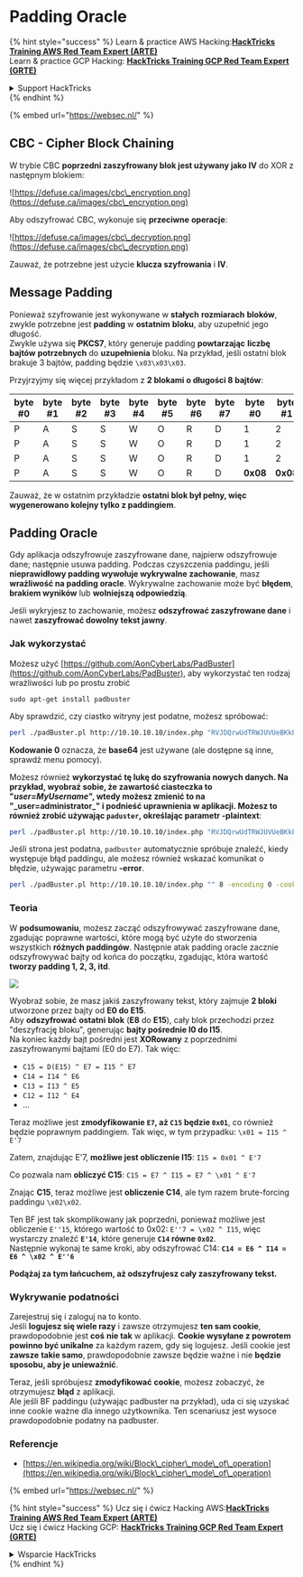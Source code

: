 # Padding Oracle

{% hint style="success" %}
Learn & practice AWS Hacking:<img src="../.gitbook/assets/arte.png" alt="" data-size="line">[**HackTricks Training AWS Red Team Expert (ARTE)**](https://training.hacktricks.xyz/courses/arte)<img src="../.gitbook/assets/arte.png" alt="" data-size="line">\
Learn & practice GCP Hacking: <img src="../.gitbook/assets/grte.png" alt="" data-size="line">[**HackTricks Training GCP Red Team Expert (GRTE)**<img src="../.gitbook/assets/grte.png" alt="" data-size="line">](https://training.hacktricks.xyz/courses/grte)

<details>

<summary>Support HackTricks</summary>

* Check the [**subscription plans**](https://github.com/sponsors/carlospolop)!
* **Join the** 💬 [**Discord group**](https://discord.gg/hRep4RUj7f) or the [**telegram group**](https://t.me/peass) or **follow** us on **Twitter** 🐦 [**@hacktricks\_live**](https://twitter.com/hacktricks\_live)**.**
* **Share hacking tricks by submitting PRs to the** [**HackTricks**](https://github.com/carlospolop/hacktricks) and [**HackTricks Cloud**](https://github.com/carlospolop/hacktricks-cloud) github repos.

</details>
{% endhint %}

{% embed url="https://websec.nl/" %}

## CBC - Cipher Block Chaining

W trybie CBC **poprzedni zaszyfrowany blok jest używany jako IV** do XOR z następnym blokiem:

![https://defuse.ca/images/cbc\_encryption.png](https://defuse.ca/images/cbc\_encryption.png)

Aby odszyfrować CBC, wykonuje się **przeciwne** **operacje**:

![https://defuse.ca/images/cbc\_decryption.png](https://defuse.ca/images/cbc\_decryption.png)

Zauważ, że potrzebne jest użycie **klucza szyfrowania** i **IV**.

## Message Padding

Ponieważ szyfrowanie jest wykonywane w **stałych** **rozmiarach** **bloków**, zwykle potrzebne jest **padding** w **ostatnim** **bloku**, aby uzupełnić jego długość.\
Zwykle używa się **PKCS7**, który generuje padding **powtarzając** **liczbę** **bajtów** **potrzebnych** do **uzupełnienia** bloku. Na przykład, jeśli ostatni blok brakuje 3 bajtów, padding będzie `\x03\x03\x03`.

Przyjrzyjmy się więcej przykładom z **2 blokami o długości 8 bajtów**:

| byte #0 | byte #1 | byte #2 | byte #3 | byte #4 | byte #5 | byte #6 | byte #7 | byte #0  | byte #1  | byte #2  | byte #3  | byte #4  | byte #5  | byte #6  | byte #7  |
| ------- | ------- | ------- | ------- | ------- | ------- | ------- | ------- | -------- | -------- | -------- | -------- | -------- | -------- | -------- | -------- |
| P       | A       | S       | S       | W       | O       | R       | D       | 1        | 2        | 3        | 4        | 5        | 6        | **0x02** | **0x02** |
| P       | A       | S       | S       | W       | O       | R       | D       | 1        | 2        | 3        | 4        | 5        | **0x03** | **0x03** | **0x03** |
| P       | A       | S       | S       | W       | O       | R       | D       | 1        | 2        | 3        | **0x05** | **0x05** | **0x05** | **0x05** | **0x05** |
| P       | A       | S       | S       | W       | O       | R       | D       | **0x08** | **0x08** | **0x08** | **0x08** | **0x08** | **0x08** | **0x08** | **0x08** |

Zauważ, że w ostatnim przykładzie **ostatni blok był pełny, więc wygenerowano kolejny tylko z paddingiem**.

## Padding Oracle

Gdy aplikacja odszyfrowuje zaszyfrowane dane, najpierw odszyfrowuje dane; następnie usuwa padding. Podczas czyszczenia paddingu, jeśli **nieprawidłowy padding wywołuje wykrywalne zachowanie**, masz **wrażliwość na padding oracle**. Wykrywalne zachowanie może być **błędem**, **brakiem wyników** lub **wolniejszą odpowiedzią**.

Jeśli wykryjesz to zachowanie, możesz **odszyfrować zaszyfrowane dane** i nawet **zaszyfrować dowolny tekst jawny**.

### Jak wykorzystać

Możesz użyć [https://github.com/AonCyberLabs/PadBuster](https://github.com/AonCyberLabs/PadBuster), aby wykorzystać ten rodzaj wrażliwości lub po prostu zrobić
```
sudo apt-get install padbuster
```
Aby sprawdzić, czy ciastko witryny jest podatne, możesz spróbować:
```bash
perl ./padBuster.pl http://10.10.10.10/index.php "RVJDQrwUdTRWJUVUeBKkEA==" 8 -encoding 0 -cookies "login=RVJDQrwUdTRWJUVUeBKkEA=="
```
**Kodowanie 0** oznacza, że **base64** jest używane (ale dostępne są inne, sprawdź menu pomocy).

Możesz również **wykorzystać tę lukę do szyfrowania nowych danych. Na przykład, wyobraź sobie, że zawartość ciasteczka to "**_**user=MyUsername**_**", wtedy możesz zmienić to na "\_user=administrator\_" i podnieść uprawnienia w aplikacji. Możesz to również zrobić używając `paduster`, określając parametr -plaintext**:
```bash
perl ./padBuster.pl http://10.10.10.10/index.php "RVJDQrwUdTRWJUVUeBKkEA==" 8 -encoding 0 -cookies "login=RVJDQrwUdTRWJUVUeBKkEA==" -plaintext "user=administrator"
```
Jeśli strona jest podatna, `padbuster` automatycznie spróbuje znaleźć, kiedy występuje błąd paddingu, ale możesz również wskazać komunikat o błędzie, używając parametru **-error**.
```bash
perl ./padBuster.pl http://10.10.10.10/index.php "" 8 -encoding 0 -cookies "hcon=RVJDQrwUdTRWJUVUeBKkEA==" -error "Invalid padding"
```
### Teoria

W **podsumowaniu**, możesz zacząć odszyfrowywać zaszyfrowane dane, zgadując poprawne wartości, które mogą być użyte do stworzenia wszystkich **różnych paddingów**. Następnie atak padding oracle zacznie odszyfrowywać bajty od końca do początku, zgadując, która wartość **tworzy padding 1, 2, 3, itd**.

![](<../.gitbook/assets/image (561).png>)

Wyobraź sobie, że masz jakiś zaszyfrowany tekst, który zajmuje **2 bloki** utworzone przez bajty od **E0 do E15**.\
Aby **odszyfrować** **ostatni** **blok** (**E8** do **E15**), cały blok przechodzi przez "deszyfrację bloku", generując **bajty pośrednie I0 do I15**.\
Na koniec każdy bajt pośredni jest **XORowany** z poprzednimi zaszyfrowanymi bajtami (E0 do E7). Tak więc:

* `C15 = D(E15) ^ E7 = I15 ^ E7`
* `C14 = I14 ^ E6`
* `C13 = I13 ^ E5`
* `C12 = I12 ^ E4`
* ...

Teraz możliwe jest **zmodyfikowanie `E7`, aż `C15` będzie `0x01`**, co również będzie poprawnym paddingiem. Tak więc, w tym przypadku: `\x01 = I15 ^ E'7`

Zatem, znajdując E'7, **możliwe jest obliczenie I15**: `I15 = 0x01 ^ E'7`

Co pozwala nam **obliczyć C15**: `C15 = E7 ^ I15 = E7 ^ \x01 ^ E'7`

Znając **C15**, teraz możliwe jest **obliczenie C14**, ale tym razem brute-forcing paddingu `\x02\x02`.

Ten BF jest tak skomplikowany jak poprzedni, ponieważ możliwe jest obliczenie `E''15`, którego wartość to 0x02: `E''7 = \x02 ^ I15`, więc wystarczy znaleźć **`E'14`**, które generuje **`C14` równe `0x02`**.\
Następnie wykonaj te same kroki, aby odszyfrować C14: **`C14 = E6 ^ I14 = E6 ^ \x02 ^ E''6`**

**Podążaj za tym łańcuchem, aż odszyfrujesz cały zaszyfrowany tekst.**

### Wykrywanie podatności

Zarejestruj się i zaloguj na to konto.\
Jeśli **logujesz się wiele razy** i zawsze otrzymujesz **ten sam cookie**, prawdopodobnie jest **coś** **nie tak** w aplikacji. **Cookie wysyłane z powrotem powinno być unikalne** za każdym razem, gdy się logujesz. Jeśli cookie jest **zawsze** **takie samo**, prawdopodobnie zawsze będzie ważne i nie **będzie sposobu, aby je unieważnić**.

Teraz, jeśli spróbujesz **zmodyfikować** **cookie**, możesz zobaczyć, że otrzymujesz **błąd** z aplikacji.\
Ale jeśli BF paddingu (używając padbuster na przykład), uda ci się uzyskać inne cookie ważne dla innego użytkownika. Ten scenariusz jest wysoce prawdopodobnie podatny na padbuster.

### Referencje

* [https://en.wikipedia.org/wiki/Block\_cipher\_mode\_of\_operation](https://en.wikipedia.org/wiki/Block\_cipher\_mode\_of\_operation)

{% embed url="https://websec.nl/" %}

{% hint style="success" %}
Ucz się i ćwicz Hacking AWS:<img src="../.gitbook/assets/arte.png" alt="" data-size="line">[**HackTricks Training AWS Red Team Expert (ARTE)**](https://training.hacktricks.xyz/courses/arte)<img src="../.gitbook/assets/arte.png" alt="" data-size="line">\
Ucz się i ćwicz Hacking GCP: <img src="../.gitbook/assets/grte.png" alt="" data-size="line">[**HackTricks Training GCP Red Team Expert (GRTE)**<img src="../.gitbook/assets/grte.png" alt="" data-size="line">](https://training.hacktricks.xyz/courses/grte)

<details>

<summary>Wsparcie HackTricks</summary>

* Sprawdź [**plany subskrypcyjne**](https://github.com/sponsors/carlospolop)!
* **Dołącz do** 💬 [**grupy Discord**](https://discord.gg/hRep4RUj7f) lub [**grupy telegramowej**](https://t.me/peass) lub **śledź** nas na **Twitterze** 🐦 [**@hacktricks\_live**](https://twitter.com/hacktricks\_live)**.**
* **Dziel się trikami hackingowymi, przesyłając PR-y do** [**HackTricks**](https://github.com/carlospolop/hacktricks) i [**HackTricks Cloud**](https://github.com/carlospolop/hacktricks-cloud) repozytoriów github.

</details>
{% endhint %}
